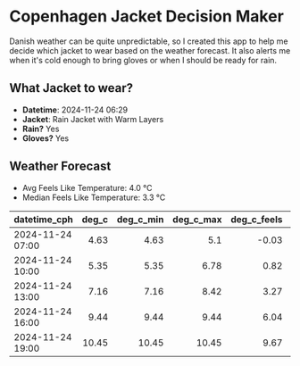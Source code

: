 
# Copenhagen Jacket Decision Maker

Danish weather can be quite unpredictable, so I created this app to help me decide which jacket to wear based on the weather forecast. 
It also alerts me when it's cold enough to bring gloves or when I should be ready for rain.

## What Jacket to wear?

- **Datetime**: 2024-11-24 06:29
- **Jacket**: Rain Jacket with Warm Layers
- **Rain?** Yes
- **Gloves?** Yes

## Weather Forecast
- Avg Feels Like Temperature: 4.0 °C
- Median Feels Like Temperature: 3.3 °C

| datetime_cph     |   deg_c |   deg_c_min |   deg_c_max |   deg_c_feels | weather   | wind   | rain   |
|:-----------------|--------:|------------:|------------:|--------------:|:----------|:-------|:-------|
| 2024-11-24 07:00 |    4.63 |        4.63 |        5.1  |         -0.03 | Rain      | High   | Low    |
| 2024-11-24 10:00 |    5.35 |        5.35 |        6.78 |          0.82 | Rain      | High   | Medium |
| 2024-11-24 13:00 |    7.16 |        7.16 |        8.42 |          3.27 | Rain      | High   | Medium |
| 2024-11-24 16:00 |    9.44 |        9.44 |        9.44 |          6.04 | Rain      | High   | Low    |
| 2024-11-24 19:00 |   10.45 |       10.45 |       10.45 |          9.67 | Clouds    | High   | None   |
        